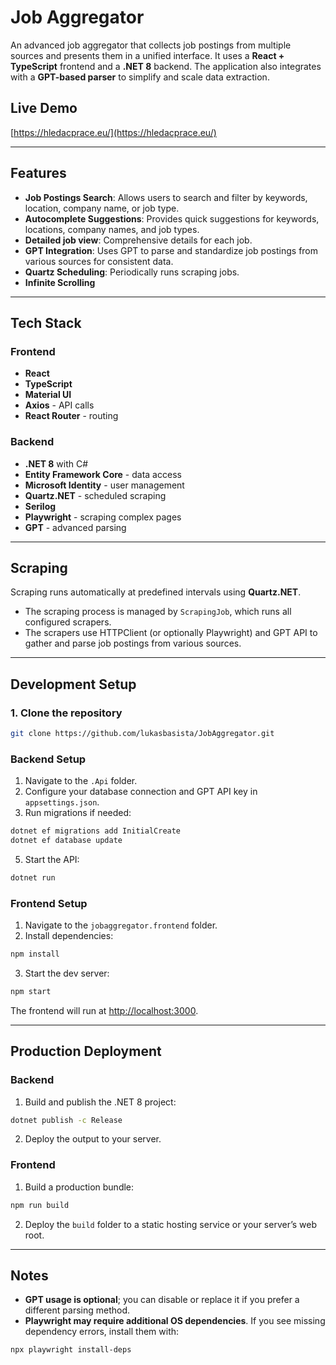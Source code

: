 # Job Aggregator

An advanced job aggregator that collects job postings from multiple sources and presents them in a unified interface. It uses a **React + TypeScript** frontend and a **.NET 8** backend. The application also integrates with a **GPT-based parser** to simplify and scale data extraction.

## Live Demo

[https://hledacprace.eu/](https://hledacprace.eu/)

---

## Features

- **Job Postings Search**: Allows users to search and filter by keywords, location, company name, or job type.
- **Autocomplete Suggestions**: Provides quick suggestions for keywords, locations, company names, and job types.
- **Detailed job view**: Comprehensive details for each job.
- **GPT Integration**: Uses GPT to parse and standardize job postings from various sources for consistent data.
- **Quartz Scheduling**: Periodically runs scraping jobs.
- **Infinite Scrolling**

---

## Tech Stack

### Frontend

- **React**
- **TypeScript**
- **Material UI**
- **Axios** - API calls
- **React Router** - routing

### Backend

- **.NET 8** with C#
- **Entity Framework Core** - data access
- **Microsoft Identity** - user management
- **Quartz.NET** - scheduled scraping
- **Serilog**
- **Playwright** - scraping complex pages
- **GPT** - advanced parsing

---

## Scraping

Scraping runs automatically at predefined intervals using **Quartz.NET**.

- The scraping process is managed by `ScrapingJob`, which runs all configured scrapers.
- The scrapers use HTTPClient (or optionally Playwright) and GPT API to gather and parse job postings from various sources.

---

## Development Setup

### 1. Clone the repository

```bash
git clone https://github.com/lukasbasista/JobAggregator.git
```

### Backend Setup

1. Navigate to the `.Api` folder.
2. Configure your database connection and GPT API key in `appsettings.json`.
4. Run migrations if needed:

```bash
dotnet ef migrations add InitialCreate
dotnet ef database update
```

5. Start the API:

```bash
dotnet run
```

### Frontend Setup

1. Navigate to the `jobaggregator.frontend` folder.
2. Install dependencies:

```bash
npm install
```

3. Start the dev server:

```bash
npm start
```

The frontend will run at [http://localhost:3000](http://localhost:3000).

---

## Production Deployment

### Backend

1. Build and publish the .NET 8 project:

```bash
dotnet publish -c Release
```

2. Deploy the output to your server.

### Frontend

1. Build a production bundle:

```bash
npm run build
```

2. Deploy the `build` folder to a static hosting service or your server’s web root.

---

## Notes

- **GPT usage is optional**; you can disable or replace it if you prefer a different parsing method.
- **Playwright may require additional OS dependencies**. If you see missing dependency errors, install them with:

```bash
npx playwright install-deps
```
